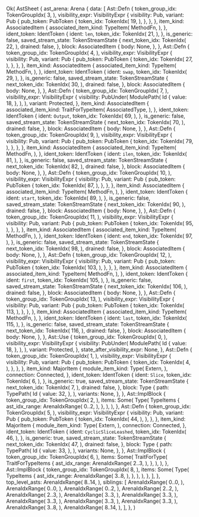 Ok(
    AstSheet {
        ast_arena: Arena {
            data: [
                Ast::Defn {
                    token_group_idx: TokenGroupIdx(
                        3,
                    ),
                    visibility_expr: VisibilityExpr {
                        visibility: Pub,
                        variant: Pub {
                            pub_token: PubToken {
                                token_idx: TokenIdx(
                                    19,
                                ),
                            },
                        },
                    },
                    item_kind: AssociatedItem {
                        associated_item_kind: TypeItem(
                            MethodFn,
                        ),
                    },
                    ident_token: IdentToken {
                        ident: `len`,
                        token_idx: TokenIdx(
                            21,
                        ),
                    },
                    is_generic: false,
                    saved_stream_state: TokenStreamState {
                        next_token_idx: TokenIdx(
                            22,
                        ),
                        drained: false,
                    },
                    block: AssociatedItem {
                        body: None,
                    },
                },
                Ast::Defn {
                    token_group_idx: TokenGroupIdx(
                        4,
                    ),
                    visibility_expr: VisibilityExpr {
                        visibility: Pub,
                        variant: Pub {
                            pub_token: PubToken {
                                token_idx: TokenIdx(
                                    27,
                                ),
                            },
                        },
                    },
                    item_kind: AssociatedItem {
                        associated_item_kind: TypeItem(
                            MethodFn,
                        ),
                    },
                    ident_token: IdentToken {
                        ident: `swap`,
                        token_idx: TokenIdx(
                            29,
                        ),
                    },
                    is_generic: false,
                    saved_stream_state: TokenStreamState {
                        next_token_idx: TokenIdx(
                            30,
                        ),
                        drained: false,
                    },
                    block: AssociatedItem {
                        body: None,
                    },
                },
                Ast::Defn {
                    token_group_idx: TokenGroupIdx(
                        7,
                    ),
                    visibility_expr: VisibilityExpr {
                        visibility: PubUnder(
                            ModulePath(
                                Id {
                                    value: 18,
                                },
                            ),
                        ),
                        variant: Protected,
                    },
                    item_kind: AssociatedItem {
                        associated_item_kind: TraitForTypeItem(
                            AssociatedType,
                        ),
                    },
                    ident_token: IdentToken {
                        ident: `Output`,
                        token_idx: TokenIdx(
                            69,
                        ),
                    },
                    is_generic: false,
                    saved_stream_state: TokenStreamState {
                        next_token_idx: TokenIdx(
                            70,
                        ),
                        drained: false,
                    },
                    block: AssociatedItem {
                        body: None,
                    },
                },
                Ast::Defn {
                    token_group_idx: TokenGroupIdx(
                        9,
                    ),
                    visibility_expr: VisibilityExpr {
                        visibility: Pub,
                        variant: Pub {
                            pub_token: PubToken {
                                token_idx: TokenIdx(
                                    79,
                                ),
                            },
                        },
                    },
                    item_kind: AssociatedItem {
                        associated_item_kind: TypeItem(
                            MethodFn,
                        ),
                    },
                    ident_token: IdentToken {
                        ident: `ilen`,
                        token_idx: TokenIdx(
                            81,
                        ),
                    },
                    is_generic: false,
                    saved_stream_state: TokenStreamState {
                        next_token_idx: TokenIdx(
                            82,
                        ),
                        drained: false,
                    },
                    block: AssociatedItem {
                        body: None,
                    },
                },
                Ast::Defn {
                    token_group_idx: TokenGroupIdx(
                        10,
                    ),
                    visibility_expr: VisibilityExpr {
                        visibility: Pub,
                        variant: Pub {
                            pub_token: PubToken {
                                token_idx: TokenIdx(
                                    87,
                                ),
                            },
                        },
                    },
                    item_kind: AssociatedItem {
                        associated_item_kind: TypeItem(
                            MethodFn,
                        ),
                    },
                    ident_token: IdentToken {
                        ident: `start`,
                        token_idx: TokenIdx(
                            89,
                        ),
                    },
                    is_generic: false,
                    saved_stream_state: TokenStreamState {
                        next_token_idx: TokenIdx(
                            90,
                        ),
                        drained: false,
                    },
                    block: AssociatedItem {
                        body: None,
                    },
                },
                Ast::Defn {
                    token_group_idx: TokenGroupIdx(
                        11,
                    ),
                    visibility_expr: VisibilityExpr {
                        visibility: Pub,
                        variant: Pub {
                            pub_token: PubToken {
                                token_idx: TokenIdx(
                                    95,
                                ),
                            },
                        },
                    },
                    item_kind: AssociatedItem {
                        associated_item_kind: TypeItem(
                            MethodFn,
                        ),
                    },
                    ident_token: IdentToken {
                        ident: `end`,
                        token_idx: TokenIdx(
                            97,
                        ),
                    },
                    is_generic: false,
                    saved_stream_state: TokenStreamState {
                        next_token_idx: TokenIdx(
                            98,
                        ),
                        drained: false,
                    },
                    block: AssociatedItem {
                        body: None,
                    },
                },
                Ast::Defn {
                    token_group_idx: TokenGroupIdx(
                        12,
                    ),
                    visibility_expr: VisibilityExpr {
                        visibility: Pub,
                        variant: Pub {
                            pub_token: PubToken {
                                token_idx: TokenIdx(
                                    103,
                                ),
                            },
                        },
                    },
                    item_kind: AssociatedItem {
                        associated_item_kind: TypeItem(
                            MethodFn,
                        ),
                    },
                    ident_token: IdentToken {
                        ident: `first`,
                        token_idx: TokenIdx(
                            105,
                        ),
                    },
                    is_generic: false,
                    saved_stream_state: TokenStreamState {
                        next_token_idx: TokenIdx(
                            106,
                        ),
                        drained: false,
                    },
                    block: AssociatedItem {
                        body: None,
                    },
                },
                Ast::Defn {
                    token_group_idx: TokenGroupIdx(
                        13,
                    ),
                    visibility_expr: VisibilityExpr {
                        visibility: Pub,
                        variant: Pub {
                            pub_token: PubToken {
                                token_idx: TokenIdx(
                                    113,
                                ),
                            },
                        },
                    },
                    item_kind: AssociatedItem {
                        associated_item_kind: TypeItem(
                            MethodFn,
                        ),
                    },
                    ident_token: IdentToken {
                        ident: `last`,
                        token_idx: TokenIdx(
                            115,
                        ),
                    },
                    is_generic: false,
                    saved_stream_state: TokenStreamState {
                        next_token_idx: TokenIdx(
                            116,
                        ),
                        drained: false,
                    },
                    block: AssociatedItem {
                        body: None,
                    },
                },
                Ast::Use {
                    token_group_idx: TokenGroupIdx(
                        0,
                    ),
                    visibility_expr: VisibilityExpr {
                        visibility: PubUnder(
                            ModulePath(
                                Id {
                                    value: 18,
                                },
                            ),
                        ),
                        variant: Protected,
                    },
                    state_after_visibility_expr: None,
                },
                Ast::Defn {
                    token_group_idx: TokenGroupIdx(
                        1,
                    ),
                    visibility_expr: VisibilityExpr {
                        visibility: Pub,
                        variant: Pub {
                            pub_token: PubToken {
                                token_idx: TokenIdx(
                                    4,
                                ),
                            },
                        },
                    },
                    item_kind: MajorItem {
                        module_item_kind: Type(
                            Extern,
                        ),
                        connection: Connected,
                    },
                    ident_token: IdentToken {
                        ident: `Slice`,
                        token_idx: TokenIdx(
                            6,
                        ),
                    },
                    is_generic: true,
                    saved_stream_state: TokenStreamState {
                        next_token_idx: TokenIdx(
                            7,
                        ),
                        drained: false,
                    },
                    block: Type {
                        path: TypePath(
                            Id {
                                value: 32,
                            },
                        ),
                        variants: None,
                    },
                },
                Ast::ImplBlock {
                    token_group_idx: TokenGroupIdx(
                        2,
                    ),
                    items: Some(
                        Type(
                            TypeItems {
                                ast_idx_range: ArenaIdxRange(
                                    0..2,
                                ),
                            },
                        ),
                    ),
                },
                Ast::Defn {
                    token_group_idx: TokenGroupIdx(
                        5,
                    ),
                    visibility_expr: VisibilityExpr {
                        visibility: Pub,
                        variant: Pub {
                            pub_token: PubToken {
                                token_idx: TokenIdx(
                                    44,
                                ),
                            },
                        },
                    },
                    item_kind: MajorItem {
                        module_item_kind: Type(
                            Extern,
                        ),
                        connection: Connected,
                    },
                    ident_token: IdentToken {
                        ident: `CyclicSliceLeashed`,
                        token_idx: TokenIdx(
                            46,
                        ),
                    },
                    is_generic: true,
                    saved_stream_state: TokenStreamState {
                        next_token_idx: TokenIdx(
                            47,
                        ),
                        drained: false,
                    },
                    block: Type {
                        path: TypePath(
                            Id {
                                value: 33,
                            },
                        ),
                        variants: None,
                    },
                },
                Ast::ImplBlock {
                    token_group_idx: TokenGroupIdx(
                        6,
                    ),
                    items: Some(
                        TraitForType(
                            TraitForTypeItems {
                                ast_idx_range: ArenaIdxRange(
                                    2..3,
                                ),
                            },
                        ),
                    ),
                },
                Ast::ImplBlock {
                    token_group_idx: TokenGroupIdx(
                        8,
                    ),
                    items: Some(
                        Type(
                            TypeItems {
                                ast_idx_range: ArenaIdxRange(
                                    3..8,
                                ),
                            },
                        ),
                    ),
                },
            ],
        },
        top_level_asts: ArenaIdxRange(
            8..14,
        ),
        siblings: [
            ArenaIdxRange(
                0..0,
            ),
            ArenaIdxRange(
                0..0,
            ),
            ArenaIdxRange(
                0..2,
            ),
            ArenaIdxRange(
                2..2,
            ),
            ArenaIdxRange(
                2..3,
            ),
            ArenaIdxRange(
                3..3,
            ),
            ArenaIdxRange(
                3..3,
            ),
            ArenaIdxRange(
                3..3,
            ),
            ArenaIdxRange(
                3..3,
            ),
            ArenaIdxRange(
                3..3,
            ),
            ArenaIdxRange(
                3..8,
            ),
            ArenaIdxRange(
                8..14,
            ),
        ],
    },
)